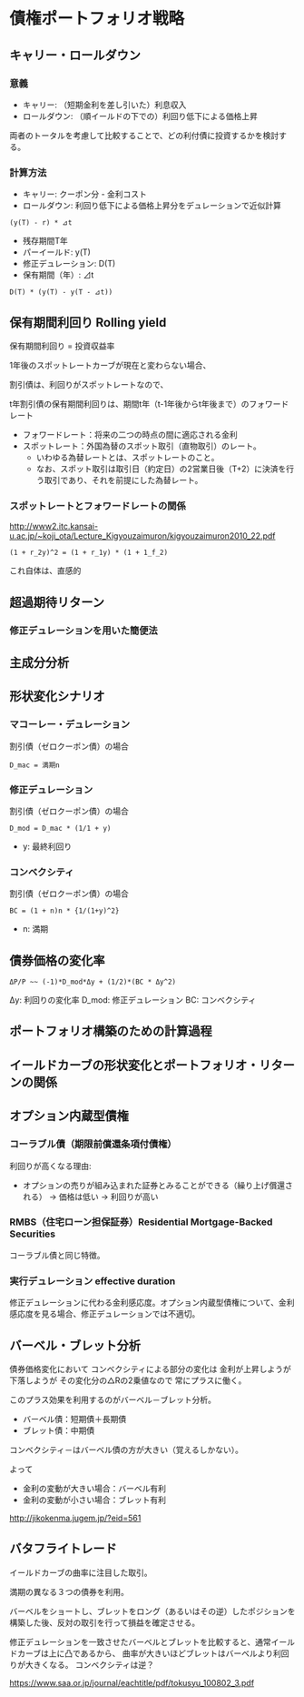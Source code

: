 # 債権ポートフォリオ戦略

## キャリー・ロールダウン

### 意義
* キャリー: （短期金利を差し引いた）利息収入
* ロールダウン: （順イールドの下での）利回り低下による価格上昇

両者のトータルを考慮して比較することで、どの利付債に投資するかを検討する。

### 計算方法
* キャリー: クーポン分 - 金利コスト
* ロールダウン: 利回り低下による価格上昇分をデュレーションで近似計算
```
(y(T) - r) * ⊿t
```
* 残存期間T年
* パーイールド: y(T)
* 修正デュレーション: D(T)
* 保有期間（年）: ⊿t
```
D(T) * (y(T) - y(T - ⊿t))
```


## 保有期間利回り Rolling yield

保有期間利回り = 投資収益率

1年後のスポットレートカーブが現在と変わらない場合、

割引債は、利回りがスポットレートなので、

t年割引債の保有期間利回りは、期間t年（t-1年後からt年後まで）のフォワードレート

* フォワードレート：将来の二つの時点の間に適応される金利
* スポットレート：外国為替のスポット取引（直物取引）のレート。
  * いわゆる為替レートとは、スポットレートのこと。
  * なお、スポット取引は取引日（約定日）の2営業日後（T+2）に決済を行う取引であり、それを前提にした為替レート。
  
### スポットレートとフォワードレートの関係

http://www2.itc.kansai-u.ac.jp/~koji_ota/Lecture_Kigyouzaimuron/kigyouzaimuron2010_22.pdf

```
(1 + r_2y)^2 = (1 + r_1y) * (1 + 1_f_2) 
```

これ自体は、直感的

## 超過期待リターン

### 修正デュレーションを用いた簡便法

## 主成分分析

## 形状変化シナリオ

### マコーレー・デュレーション

割引債（ゼロクーポン債）の場合
```
D_mac = 満期n
```

### 修正デュレーション

割引債（ゼロクーポン債）の場合
```
D_mod = D_mac * (1/1 + y)
```
* y: 最終利回り
### コンベクシティ

割引債（ゼロクーポン債）の場合
```
BC = (1 + n)n * {1/(1+y)^2}
```
* n: 満期

## 債券価格の変化率
```
ΔP/P ~~ (-1)*D_mod*Δy + (1/2)*(BC * Δy^2)
```
Δy: 利回りの変化率
D_mod: 修正デュレーション
BC: コンベクシティ

## ポートフォリオ構築のための計算過程

## イールドカーブの形状変化とポートフォリオ・リターンの関係

## オプション内蔵型債権

### コーラブル債（期限前償還条項付債権）
利回りが高くなる理由:
* オプションの売りが組み込まれた証券とみることができる（繰り上げ償還される） -> 価格は低い -> 利回りが高い
### RMBS（住宅ローン担保証券）Residential Mortgage-Backed Securities
コーラブル債と同じ特徴。


### 実行デュレーション effective duration
修正デュレーションに代わる金利感応度。オプション内蔵型債権について、金利感応度を見る場合、修正デュレーションでは不適切。

## バーベル・ブレット分析

債券価格変化において
コンベクシティによる部分の変化は
金利が上昇しようが下落しようが
その変化分の△Rの2乗値なので
常にプラスに働く。

このプラス効果を利用するのがバーベル－ブレット分析。


* バーベル債：短期債＋長期債
* ブレット債：中期債


コンベクシティ－はバーベル債の方が大きい（覚えるしかない）。

よって

* 金利の変動が大きい場合：バーベル有利
* 金利の変動が小さい場合：ブレット有利

http://jikokenma.jugem.jp/?eid=561


## バタフライトレード

イールドカーブの曲率に注目した取引。

満期の異なる３つの債券を利用。

バーベルをショートし、ブレットをロング（あるいはその逆）したポジションを構築した後、反対の取引を行って損益を確定させる。

修正デュレーションを一致させたバーベルとブレットを比較すると、通常イールドカーブは上に凸であるから、
曲率が大きいほどブレットはバーベルより利回りが大きくなる。
コンベクシティは逆？

https://www.saa.or.jp/journal/eachtitle/pdf/tokusyu_100802_3.pdf
